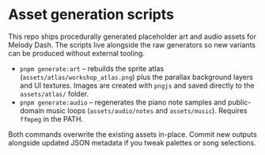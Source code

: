 # Asset generation scripts

This repo ships procedurally generated placeholder art and audio assets for Melody Dash. The
scripts live alongside the raw generators so new variants can be produced without external
tooling.

- `pnpm generate:art` – rebuilds the sprite atlas (`assets/atlas/workshop_atlas.png`) plus the
  parallax background layers and UI textures. Images are created with `pngjs` and saved directly to
  the `assets/atlas/` folder.
- `pnpm generate:audio` – regenerates the piano note samples and public-domain music loops
  (`assets/audio/notes` and `assets/music`). Requires `ffmpeg` in the PATH.

Both commands overwrite the existing assets in-place. Commit new outputs alongside updated JSON
metadata if you tweak palettes or song selections.

